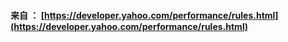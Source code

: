 #### 来自 ： [https://developer.yahoo.com/performance/rules.html](https://developer.yahoo.com/performance/rules.html)